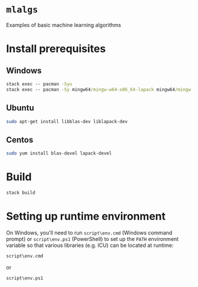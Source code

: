 # `mlalgs`

Examples of basic machine learning algorithms

# Install prerequisites

## Windows

```cmd
stack exec -- pacman -Syu
stack exec -- pacman -Sy mingw64/mingw-w64-x86_64-lapack mingw64/mingw-w64-x86_64-openblas
```

## Ubuntu

```bash
sudo apt-get install libblas-dev liblapack-dev
```

## Centos

```bash
sudo yum install blas-devel lapack-devel
```

# Build

```bash
stack build
```

# Setting up runtime environment

On Windows, you'll need to run `script\env.cmd` (Windows command prompt) or `script\env.ps1` (PowerShell) to set up the `PATH` environment variable so that various libraries (e.g. ICU) can be located at runtime:

```cmd
script\env.cmd
```

or

```ps
script\env.ps1
```
